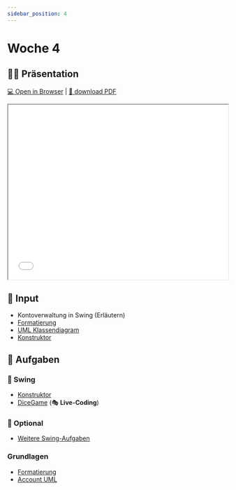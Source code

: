 ```yaml
---
sidebar_position: 4
---
```


# Woche 4

## :teacher: Präsentation

[:computer: Open in Browser](pathname:///slides/woche-4) |
[:floppy_disk: download PDF](pathname:///slides/woche-4.pdf)

<iframe src="/bbzbl-modul-404/slides/woche-4" width="100%" height="400px"></iframe>

## :brain: Input

- Kontoverwaltung in Swing (Erläutern)
- [Formatierung](../konzepte/formatierung.md)
- [UML Klassendiagram](../konzepte/uml.md)
- [Konstruktor](../konzepte/konstruktor.md)

## :pencil: Aufgaben

<div class="grid"><div>

### :nail_care: Swing

- [Konstruktor](../aufgaben-swing/konstruktor.md)
- [DiceGame](../aufgaben-swing/dice-game.md) (:performing_arts: **Live-Coding**)

### :superhero: Optional

- [Weitere Swing-Aufgaben](../aufgaben-swing/zusatz.md)

</div><div>

### Grundlagen

- [Formatierung](../aufgaben-grundlagen/formatierung.md)
- [Account UML](../aufgaben-grundlagen/account-uml.md)

</div></div>
